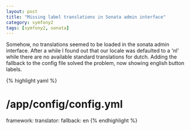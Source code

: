 ```yaml
---
layout: post
title: "Missing label translations in Sonata admin interface"
category: symfony2
tags: [symfony2, sonata]
---
```


Somehow, no translations seemed to be loaded in the sonata admin interface. After a while I found out that our locale was defaulted to a 'nl' while there are no available standard translations for dutch. Adding the fallback to the config file solved the problem, now showing english button labels.

{% highlight yaml %}
# /app/config/config.yml
framework:
    translator: 
        fallback: en
{% endhighlight %}


